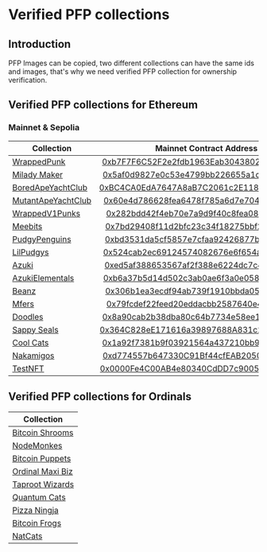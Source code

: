 # Verified PFP collections

## Introduction

PFP Images can be copied, two different collections can have the same ids and images, that's why we need verified PFP collection for ownership verification. 

## Verified PFP collections for Ethereum

### Mainnet & Sepolia
| Collection |     Mainnet Contract Address       | Sepolia Contract Address |
|------------|:-------------:|:-------------:|
| [WrappedPunk](https://www.wrappedpunks.com) | [0xb7F7F6C52F2e2fdb1963Eab30438024864c313F6](https://etherscan.io/address/0xb7F7F6C52F2e2fdb1963Eab30438024864c313F6) | [0x000000A396A2c3b4a423D60AF6d3e84d950A7442](https://sepolia.etherscan.io/address/0x000000A396A2c3b4a423D60AF6d3e84d950A7442) |
| [Milady Maker](https://miladymaker.net) | [0x5af0d9827e0c53e4799bb226655a1de152a425a5](https://etherscan.io/address/0x5af0d9827e0c53e4799bb226655a1de152a425a5) | [0x000000553C40DBe365ccCD4690d188F1AA957ED1](https://sepolia.etherscan.io/address/0x000000553C40DBe365ccCD4690d188F1AA957ED1) |
| [BoredApeYachtClub](https://boredapeyachtclub.com) | [0xBC4CA0EdA7647A8aB7C2061c2E118A18a936f13D](https://etherscan.io/address/0xBC4CA0EdA7647A8aB7C2061c2E118A18a936f13D) | [0x00000066c6904D21F978A85D4D35719039E0f2Cb](https://sepolia.etherscan.io/address/0x00000066c6904D21F978A85D4D35719039E0f2Cb) |
| [MutantApeYachtClub](https://boredapeyachtclub.com) | [0x60e4d786628fea6478f785a6d7e704777c86a7c6](https://etherscan.io/address/0x60e4d786628fea6478f785a6d7e704777c86a7c6) | [0x000000A76D0B02Fd7f6f5C4E93F591f547EA2AFB](https://sepolia.etherscan.io/address/0x000000A76D0B02Fd7f6f5C4E93F591f547EA2AFB) |
| [WrappedV1Punks](https://v1punks.io) | [0x282bdd42f4eb70e7a9d9f40c8fea0825b7f68c5d](https://etherscan.io/address/0x282bdd42f4eb70e7a9d9f40c8fea0825b7f68c5d) | [0x000000141F2c43CD46A5BF196d7b632c420046b5](https://sepolia.etherscan.io/address/0x000000141F2c43CD46A5BF196d7b632c420046b5) |
| [Meebits](https://meebits.app) | [0x7bd29408f11d2bfc23c34f18275bbf23bb716bc7](https://etherscan.io/address/0x7bd29408f11d2bfc23c34f18275bbf23bb716bc7) | [0x0000000D61B6Ec04C0Ac8De4a065D6626eCC313A](https://sepolia.etherscan.io/address/0x0000000D61B6Ec04C0Ac8De4a065D6626eCC313A) |
| [PudgyPenguins](https://pudgypenguins.com) | [0xbd3531da5cf5857e7cfaa92426877b022e612cf8](https://etherscan.io/address/0xbd3531da5cf5857e7cfaa92426877b022e612cf8) | [0x000088fb0b3f8c43da271DB60098A000D8bf1a62](https://sepolia.etherscan.io/address/0x000088fb0b3f8c43da271DB60098A000D8bf1a62) |
| [LilPudgys](https://pudgypenguins.com) | [0x524cab2ec69124574082676e6f654a18df49a048](https://etherscan.io/address/0x524cab2ec69124574082676e6f654a18df49a048) | [0x0000000EB7a675E278a37532E027754fB92716B8](https://sepolia.etherscan.io/address/0x0000000EB7a675E278a37532E027754fB92716B8) |
| [Azuki](https://www.azuki.com) | [0xed5af388653567af2f388e6224dc7c4b3241c544](https://etherscan.io/address/0xed5af388653567af2f388e6224dc7c4b3241c544) | [0x0000008878FAf8CeE9859Af45c94Bc97818bba89](https://sepolia.etherscan.io/address/0x0000008878FAf8CeE9859Af45c94Bc97818bba89) |
| [AzukiElementals](https://www.azuki.com) | [0xb6a37b5d14d502c3ab0ae6f3a0e058bc9517786e](https://etherscan.io/address/0xb6a37b5d14d502c3ab0ae6f3a0e058bc9517786e) | [0x00000071e38f72A7D938Bf6e07c50878abA28bC0](https://sepolia.etherscan.io/address/0x00000071e38f72A7D938Bf6e07c50878abA28bC0) |
| [Beanz](https://www.azuki.com) | [0x306b1ea3ecdf94ab739f1910bbda052ed4a9f949](https://etherscan.io/address/0x306b1ea3ecdf94ab739f1910bbda052ed4a9f949) | [0x0000007960Ea21eca4f8c604cD6D217048F7fC50](https://sepolia.etherscan.io/address/0x0000007960Ea21eca4f8c604cD6D217048F7fC50) |
| [Mfers](https://opensea.io/collection/mfers) | [0x79fcdef22feed20eddacbb2587640e45491b757f](https://etherscan.io/address/0x79fcdef22feed20eddacbb2587640e45491b757f) | [0x000000FFe81592Aafa726938b672E1d94bA58d05](https://sepolia.etherscan.io/address/0x000000FFe81592Aafa726938b672E1d94bA58d05) |
| [Doodles](https://www.doodles.app) | [0x8a90cab2b38dba80c64b7734e58ee1db38b8992e](https://etherscan.io/address/0x8a90cab2b38dba80c64b7734e58ee1db38b8992e) | [0x00000093dC3E458054Dd6e84D5baa645688291d7](https://sepolia.etherscan.io/address/0x00000093dC3E458054Dd6e84D5baa645688291d7) |
| [Sappy Seals](https://www.sappy.lol) | [0x364C828eE171616a39897688A831c2499aD972ec](https://etherscan.io/address/0x364C828eE171616a39897688A831c2499aD972ec) | [0x0000002a98299347F7B2F0fE1bCAc8C45c1c2B80](https://sepolia.etherscan.io/address/0x0000002a98299347F7B2F0fE1bCAc8C45c1c2B80) |
| [Cool Cats](https://coolcats.com) | [0x1a92f7381b9f03921564a437210bb9396471050c](https://etherscan.io/address/0x1a92f7381b9f03921564a437210bb9396471050c) | [0x000000C83B7A00f68a9d49D2E3A6E993F2795efc](https://sepolia.etherscan.io/address/0x000000C83B7A00f68a9d49D2E3A6E993F2795efc) |
| [Nakamigos](https://nakamigos.io) | [0xd774557b647330C91Bf44cfEAB205095f7E6c367](https://etherscan.io/address/0xd774557b647330C91Bf44cfEAB205095f7E6c367) | [0x00000005c7097e9cb9e7af38f4dc76bf706bfe6b](https://sepolia.etherscan.io/address/0x00000005c7097e9cb9e7af38f4dc76bf706bfe6b) |
| [TestNFT](https://bitty.io) | [0x0000Fe4C00AB4e80340CdDD7c9005200e70BE9f4](https://etherscan.io/address/0x0000Fe4C00AB4e80340CdDD7c9005200e70BE9f4) | [0x0000Fe4C00AB4e80340CdDD7c9005200e70BE9f4](https://sepolia.etherscan.io/address/0x0000Fe4C00AB4e80340CdDD7c9005200e70BE9f4) |

## Verified PFP collections for Ordinals
| Collection |
|------------|
| [Bitcoin Shrooms](https://bitcoinshrooms.com) |
| [NodeMonkes](https://nodemonkes.com) |
| [Bitcoin Puppets](https://ordpuppetinuundoxxedmillionaires.com) |
| [Ordinal Maxi Biz](https://x.com/OrdinalMaxiBiz) |
| [Taproot Wizards](https://taprootwizards.com/) |
| [Quantum Cats](https://quantumcats.xyz) |
| [Pizza Ningja](https://ninjalerts.gitbook.io) |
| [Bitcoin Frogs](https://bitcoinfrogs.com) |
| [NatCats](https://x.com/dmtnatcats) |
